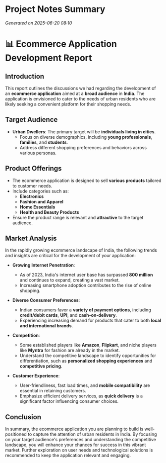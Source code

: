 # Project Notes Summary

*Generated on 2025-06-20 08:10*

# 📊 **Ecommerce Application Development Report**

## **Introduction**
This report outlines the discussions we had regarding the development of an **ecommerce application** aimed at a **broad audience** in **India**. The application is envisioned to cater to the needs of urban residents who are likely seeking a convenient platform for their shopping needs.

## **Target Audience**
- **Urban Dwellers**: The primary target will be **individuals living in cities**.
  - Focus on diverse demographics, including **young professionals**, **families**, and **students**.
  - Address different shopping preferences and behaviors across various personas.

## **Product Offerings**
- The ecommerce application is designed to sell **various products** tailored to customer needs.
- Include categories such as:
  - **Electronics**
  - **Fashion and Apparel**
  - **Home Essentials**
  - **Health and Beauty Products**
- Ensure the product range is relevant and **attractive** to the target audience.

## **Market Analysis**
In the rapidly growing ecommerce landscape of India, the following trends and insights are critical for the development of your application:

- **Growing Internet Penetration**:
  - As of 2023, India's internet user base has surpassed **800 million** and continues to expand, creating a vast market.
  - Increasing smartphone adoption contributes to the rise of online shopping.

- **Diverse Consumer Preferences**:
  - Indian consumers favor a **variety of payment options**, including **credit/debit cards**, **UPI**, and **cash-on-delivery**.
  - Experiencing increasing demand for products that cater to both **local and international brands**.

- **Competition**:
  - Some established players like **Amazon**, **Flipkart**, and niche players like **Myntra** for fashion are already in the market.
  - Understand the competitive landscape to identify opportunities for differentiation, such as **personalized shopping experiences** and **competitive pricing**.
  
- **Customer Experience**:
  - User-friendliness, fast load times, and **mobile compatibility** are essential in retaining customers.
  - Emphasize efficient delivery services, as **quick delivery** is a significant factor influencing consumer choices.

## **Conclusion**
In summary, the ecommerce application you are planning to build is well-positioned to capture the attention of urban residents in India. By focusing on your target audience's preferences and understanding the competitive landscape, you will enhance your chances for success in this vibrant market. Further exploration on user needs and technological solutions is recommended to keep the application relevant and engaging.